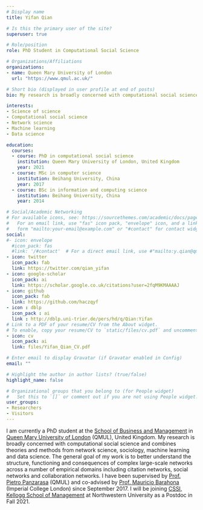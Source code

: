 ```yaml
---
# Display name
title: Yifan Qian

# Is this the primary user of the site?
superuser: true

# Role/position
role: PhD Student in Computational Social Science

# Organizations/Affiliations
organizations:
- name: Queen Mary University of London
  url: "https://www.qmul.ac.uk/"

# Short bio (displayed in user profile at end of posts)
bio: My research is broadly concerned with computational social science and combines theories and methods from network science, sociology, machine learning and data science.

interests:
- Science of science
- Computational social science
- Network science
- Machine learning
- Data science

education:
  courses:
  - course: PhD in computational social science
    institution: Queen Mary University of London, United Kingdom
    year: 2021
  - course: MSc in computer science
    institution: Beihang University, China
    year: 2017
  - course: BSc in information and computing science
    institution: Beihang University, China
    year: 2014

# Social/Academic Networking
# For available icons, see: https://sourcethemes.com/academic/docs/page-builder/#icons
#   For an email link, use "fas" icon pack, "envelope" icon, and a link in the
#   form "mailto:your-email@example.com" or "#contact" for contact widget.
social:
#- icon: envelope
  #icon_pack: fas
  #link: '/#contact'  # For a direct email link, use #"mailto:y.qian@qmul.ac.uk".
- icon: twitter
  icon_pack: fab
  link: https://twitter.com/qian_yifan
- icon: google-scholar
  icon_pack: ai
  link: https://scholar.google.co.uk/citations?user=2fqM9KMAAAAJ
- icon: github
  icon_pack: fab
  link: https://github.com/haczqyf
- icon : dblp
  icon_pack : ai
  link : http://dblp.uni-trier.de/pers/hd/q/Qian:Yifan
# Link to a PDF of your resume/CV from the About widget.
# To enable, copy your resume/CV to `static/files/cv.pdf` and uncomment the lines below.
- icon: cv
  icon_pack: ai
  link: files/Yifan_Qian_CV.pdf

# Enter email to display Gravatar (if Gravatar enabled in Config)
email: ""

# Highlight the author in author lists? (true/false)
highlight_name: false

# Organizational groups that you belong to (for People widget)
#   Set this to `[]` or comment out if you are not using People widget.
user_groups:
- Researchers
- Visitors
---
```


I am currently a PhD student at the [School of Business and Management](https://www.qmul.ac.uk/busman/) in [Queen Mary University of London](https://www.qmul.ac.uk/) (QMUL), United Kingdom. My research is broadly concerned with computational social science and combines theories and methods from network science, sociology, machine learning and data science. The general goal of my work is to better understand the structure, functioning and consequences of complex large-scale networks across a number of empirical domains including citation networks, social networks and collaboration networks. I have been supervised by [Prof. Pietro Panzarasa](https://www.qmul.ac.uk/busman/staff/panzarasap.html) (QMUL) and co-advised by [Prof. Mauricio Barahona](https://www.imperial.ac.uk/people/m.barahona) (Imperial College London) since September 2017. I will be joining [CSSI, Kellogg School of Management](https://www.kellogg.northwestern.edu/research/science-of-science.aspx) at Northwestern University as a Postdoc in Fall 2021.
